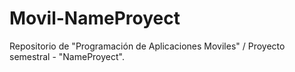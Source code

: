 # Movil-NameProyect
Repositorio de "Programación de Aplicaciones Moviles" / Proyecto semestral - "NameProyect". 
